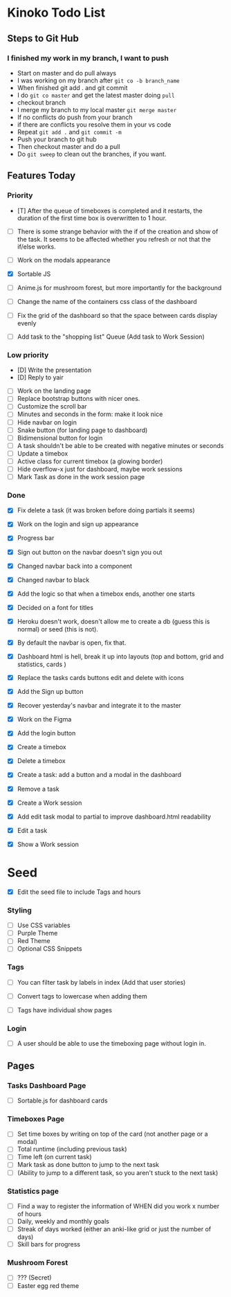 # Kinoko Todo List

## Steps to Git Hub

### I finished my work in my branch, I want to push
- Start on master and do pull always
- I was working on my branch after `git co -b branch_name`
- When finished git add . and git commit
- I do `git co master` and get the latest master doing `pull`
- checkout branch
- I merge my branch to my local master `git merge master`
- If no conflicts do push from your branch
- if there are conflicts you resolve them in your vs code
- Repeat `git add .` and `git commit -m`
- Push your branch to git hub
- Then checkout master and do a pull
- Do `git sweep` to clean out the branches, if you want.

## Features Today

### Priority
- [T] After the queue of timeboxes is completed and it restarts, the duration of the first time box is overwritten to 1 hour.
- [ ] There is some strange behavior with the if of the creation and show of the task. It seems to be affected whether you refresh or not that the if/else works.
- [ ] Work on the modals appearance
- [X] Sortable JS
- [ ] Anime.js for mushroom forest, but more importantly for the background
- [ ] Change the name of the containers css class of the dashboard
- [ ] Fix the grid of the dashboard so that the space between cards display evenly
- [ ] Add task to the "shopping list" Queue (Add task to Work Session)


### Low priority
- [D] Write the presentation
- [D] Reply to yair
- [ ] Work on the landing page
- [ ] Replace bootstrap buttons with nicer ones.
- [ ] Customize the scroll bar
- [ ] Minutes and seconds in the form: make it look nice
- [ ] Hide navbar on login
- [ ] Snake button (for landing page to dashboard)
- [ ] Bidimensional button for login
- [ ] A task shouldn't be able to be created with negative minutes or seconds
- [ ] Update a timebox
- [ ] Active class for current timebox (a glowing border)
- [ ] Hide overflow-x just for dashboard, maybe work sessions
- [ ] Mark Task as done in the work session page

### Done
- [X] Fix delete a task (it was broken before doing partials it seems)
- [X] Work on the login and sign up appearance
- [X] Progress bar
- [X] Sign out button on the navbar doesn't sign you out
- [x] Changed navbar back into a component
- [x] Changed navbar to black
- [X] Add the logic so that when a timebox ends, another one starts
- [x] Decided on a font for titles
- [X] Heroku doesn't work, doesn't allow me to create a db (guess this is normal) or seed (this is not).
- [X] By default the navbar is open, fix that.
- [X] Dashboard html is hell, break it up into layouts (top and bottom, grid and statistics, cards  )
- [X] Replace the tasks cards buttons edit and delete with icons
- [X] Add the Sign up button
- [X] Recover yesterday's navbar and integrate it to the master
- [X] Work on the Figma
- [X] Add the login button
- [X] Create a timebox
- [X] Delete a timebox
- [X] Create a task: add a button and a modal in the dashboard
- [X] Remove a task
- [X] Create a Work session
- [x] Add edit task modal to partial to improve dashboard.html readability
- [X] Edit a task
- [X] Show a Work session



# Seed
- [x] Edit the seed file to include Tags and hours

### Styling
- [ ] Use CSS variables
- [ ] Purple Theme
- [ ] Red Theme
- [ ] Optional CSS Snippets

### Tags
- [ ] You can filter task by labels in index (Add that user stories)
- [ ] Convert tags to lowercase when adding them
- [ ] Tags have individual show pages


### Login
- [ ] A user should be able to use the timeboxing page without login in.

## Pages

### Tasks Dashboard Page
- [ ] Sortable.js for dashboard cards

### Timeboxes Page
- [ ] Set time boxes by writing on top of the card (not another page or a modal)
- [ ] Total runtime (including previous task)
- [ ] Time left (on current task)
- [ ] Mark task as done button to jump to the next task
- [ ] (Ability to jump to a different task, so you aren't stuck to the next task)

### Statistics page
- [ ] Find a way to register the information of WHEN did you work x number of hours
- [ ] Daily, weekly and monthly goals
- [ ] Streak of days worked (either an anki-like grid or just the number of days)
- [ ] Skill bars for progress

### Mushroom Forest
- [ ] ??? (Secret)
- [ ] Easter egg red theme
